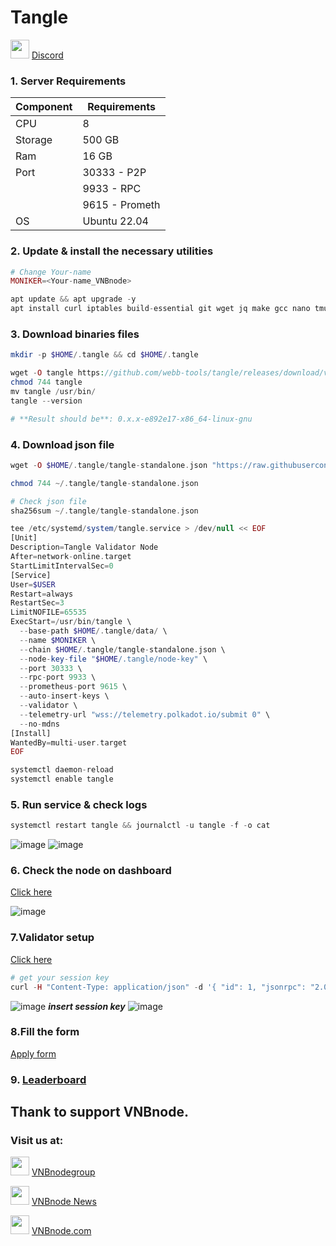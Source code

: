 # Tangle
<img src="https://github.com/vnbnode/VNBnode-Guides/assets/76662222/7724db8a-a28e-452b-8431-ed5a748ba9bd" width="30"/> <a href="https://discord.gg/J4M6QaMQau" target="_blank">Discord</a>

### 1. Server Requirements
| Component   |  Requirements  |
|-------------|----------------|
| CPU         | 8              |
| Storage     | 500 GB         |
| Ram         | 16 GB          |
| Port        | 30333 - P2P    |
|             | 9933 - RPC     |
|             |9615 - Prometh  |
| OS          |Ubuntu 22.04    |
### 2. Update & install the necessary utilities
```php
# Change Your-name
MONIKER=<Your-name_VNBnode>
```
```php
apt update && apt upgrade -y
apt install curl iptables build-essential git wget jq make gcc nano tmux htop nvme-cli pkg-config libssl-dev libleveldb-dev libgmp3-dev tar clang bsdmainutils ncdu unzip llvm libudev-dev make protobuf-compiler -y
```
### 3. Download binaries files
```php
mkdir -p $HOME/.tangle && cd $HOME/.tangle
```
```php
wget -O tangle https://github.com/webb-tools/tangle/releases/download/v0.6.1/tangle-testnet-linux-amd64
chmod 744 tangle
mv tangle /usr/bin/
tangle --version
```
```php
# **Result should be**: 0.x.x-e892e17-x86_64-linux-gnu
```
### 4. Download json file
```php
wget -O $HOME/.tangle/tangle-standalone.json "https://raw.githubusercontent.com/webb-tools/tangle/main/chainspecs/testnet/tangle-testnet.json"
```
```php
chmod 744 ~/.tangle/tangle-standalone.json
```
```php
# Check json file
sha256sum ~/.tangle/tangle-standalone.json
```
```php
tee /etc/systemd/system/tangle.service > /dev/null << EOF
[Unit]
Description=Tangle Validator Node
After=network-online.target
StartLimitIntervalSec=0
[Service]
User=$USER
Restart=always
RestartSec=3
LimitNOFILE=65535
ExecStart=/usr/bin/tangle \
  --base-path $HOME/.tangle/data/ \
  --name $MONIKER \
  --chain $HOME/.tangle/tangle-standalone.json \
  --node-key-file "$HOME/.tangle/node-key" \
  --port 30333 \
  --rpc-port 9933 \
  --prometheus-port 9615 \
  --auto-insert-keys \
  --validator \
  --telemetry-url "wss://telemetry.polkadot.io/submit 0" \
  --no-mdns
[Install]
WantedBy=multi-user.target
EOF
```
```php
systemctl daemon-reload
systemctl enable tangle
```
### 5. Run service & check logs
```php
systemctl restart tangle && journalctl -u tangle -f -o cat
```
![image](https://github.com/vnbnode/VNBnode-Guides/assets/91002010/850e3682-4c3f-4251-a3c4-1ab794e5e996)
![image](https://github.com/vnbnode/VNBnode-Guides/assets/91002010/577e917e-1f5d-4dfb-af47-c468eb3e04f5)
### 6. Check the node on dashboard
[Click here](https://telemetry.polkadot.io/#list/0xea63e6ac7da8699520af7fb540470d63e48eccb33f7273d2e21a935685bf1320) 

![image](https://github.com/vnbnode/VNBnode-Guides/assets/91002010/e32d14b6-2548-4f67-99e1-c90ef50c515d)
### 7.Validator setup
[Click here](https://polkadot.js.org/apps/?rpc=wss%3A%2F%2Ftestnet-rpc.tangle.tools#/staking/targets)
```php
# get your session key
curl -H "Content-Type: application/json" -d '{ "id": 1, "jsonrpc": "2.0", "method": "author_rotateKeys", "params": [] }' http://localhost:9933
```
![image](https://github.com/vnbnode/VNBnode-Guides/assets/91002010/6204657b-6406-471c-920b-f23696a49082)
***insert session key***
![image](https://github.com/vnbnode/VNBnode-Guides/assets/91002010/a33c0009-14ee-471e-a2e7-4beb3847868a)
### 8.Fill the form
[Apply form](https://forms.gle/amtHuDQP1rbnXg7V9)
### 9. [Leaderboard](https://leaderboard.tangle.tools/)
## Thank to support VNBnode.
### Visit us at:

<img src="https://user-images.githubusercontent.com/50621007/183283867-56b4d69f-bc6e-4939-b00a-72aa019d1aea.png" width="30"/> <a href="https://t.me/VNBnodegroup" target="_blank">VNBnodegroup</a>

<img src="https://user-images.githubusercontent.com/50621007/183283867-56b4d69f-bc6e-4939-b00a-72aa019d1aea.png" width="30"/> <a href="https://t.me/Vnbnode" target="_blank">VNBnode News</a>

<img src="https://github.com/vnbnode/binaries/blob/main/Logo/VNBnode.jpg" width="30"/> <a href="https://VNBnode.com" target="_blank">VNBnode.com</a>
